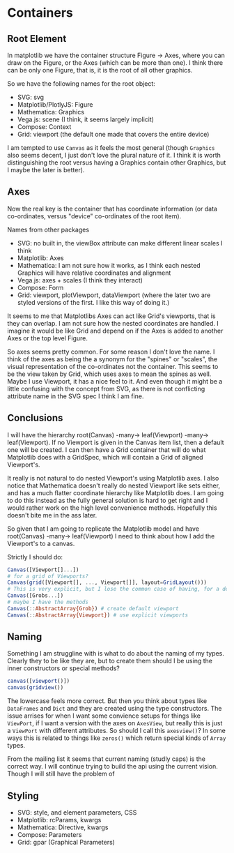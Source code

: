 # Containers

## Root Element
In matplotlib we have the container structure Figure -> Axes, where you can draw on the
Figure, or the Axes (which can be more than one). I think there can be only one Figure, that
is, it is the root of all other graphics.

So we have the following names for the root object:

* SVG: svg
* Matplotlib/PlotlyJS: Figure
* Mathematica: Graphics
* Vega.js: scene (I think, it seems largely implicit)
* Compose: Context
* Grid: viewport (the default one made that covers the entire device)

I am tempted to use `Canvas` as it feels the most general (though `Graphics` also seems
decent, I just don't love the plural nature of it. I think it is worth distinguishing
the root versus having a Graphics contain other Graphics, but I maybe the later is better).

## Axes
Now the real key is the container that has coordinate information (or data co-ordinates,
versus "device" co-ordinates of the root item).

Names from other packages

* SVG: no built in, the viewBox attribute can make different linear scales I think
* Matplotlib: Axes
* Mathematica: I am not sure how it works, as I think each nested Graphics will have
relative coordinates and alignment
* Vega.js: axes + scales (I think they interact)
* Compose: Form
* Grid: viewport, plotViewport, dataViewport (where the later two are styled versions of
    the first. I like this way of doing it.)

It seems to me that Matplotlibs Axes can act like Grid's viewports, that is they can
overlap. I am not sure how the nested coordinates are handled. I imagine it would be like
Grid and depend on if the Axes is added to another Axes or the top level Figure.

So axes seems pretty common. For some reason I don't love the name. I think of the axes as
being the a synonym for the "spines" or "scales", the visual representation of the
co-ordinates not the container. This seems to be the view taken by Grid, which uses axes
to mean the spines as well. Maybe I use Viewport, it has a nice feel to it. And even though
it might be a little confusing with the concept from SVG, as there is not conflicting
attribute name in the SVG spec I think I am fine.

## Conclusions
I will have the hierarchy root(Canvas) -many-> leaf(Viewport) -many-> leaf(Viewport). If no
Viewport is given in the Canvas item list, then a default one will be created. I can then
have a Grid container that will do what Matplotlib does with a GridSpec, which will contain
a Grid of aligned Viewport's.

It really is not natural to do nested Viewport's using Matplotlib axes. I also notice that
Mathematica doesn't really do nested Viewport like sets either, and has a much flatter
coordinate hierarchy like Matplotlib does. I am going to do this instead as the fully
general solution is hard to get right and I would rather work on the high level convenience
methods. Hopefully this doesn't bite me in the ass later.

So given that I am going to replicate the Matplotlib model and have
root(Canvas) -many-> leaf(Viewport) I need to think about how I add the Viewport's to a
canvas.

Strictly I should do:
```julia
Canvas([Viewport[]...])
# for a grid of Viewports?
Canvas(grid([Viewport[], ..., Viewport[]], layout=GridLayout()))
# This is very explicit, but I lose the common case of having, for a default viewport
Canvas([Grobs...])
# maybe I have the methods
Canvas(::AbstractArray{Grob}) # create default viewport
Canvas(::AbstractArray{Viewport}) # use explicit viewports
```

## Naming
Something I am struggline with is what to do about the naming of my types. Clearly they to
be like they are, but to create them should I be using the inner constructors or special
methods?
```julia
canvas([viewport()])
canvas(gridview())
```
The lowercase feels more correct. But then you think about types like `DataFrames` and
`Dict` and they are created using the type constructors. The issue arrises for when I want
some convience setups for things like `ViewPort`, if I want a version with the axes on
`AxesView`, but really this is just a `ViewPort` with different attributes. So should I call
this `axesview()`? In some ways this is related to things like `zeros()` which return
special kinds of `Array` types.

From the mailing list it seems that current naming (studly caps) is the correct way. I will
continue trying to build the api using the current vision. Though I will still have the
problem of

## Styling

* SVG: style, and element parameters, CSS
* Matplotlib: rcParams, kwargs
* Mathematica: Directive, kwargs
* Compose: Parameters
* Grid: gpar (Graphical Parameters)

